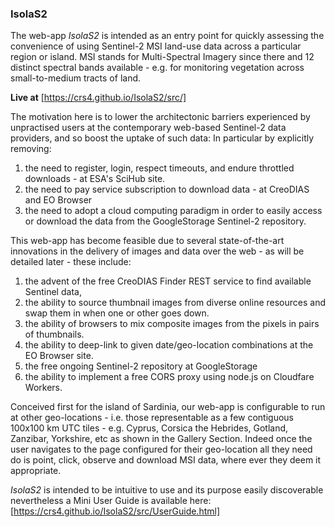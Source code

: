 ### IsolaS2

The web-app _IsolaS2_ is intended as an entry point for quickly assessing the convenience of using Sentinel-2 MSI land-use data across a particular region or island.  MSI stands  for Multi-Spectral Imagery since there and 12 distinct spectral bands available - e.g. for monitoring vegetation across small-to-medium tracts of land.

**Live at** [https://crs4.github.io/IsolaS2/src/]

The motivation here is to lower the architectonic barriers experienced by unpractised users at the contemporary web-based Sentinel-2 data providers, and so boost the uptake of such data: In particular by explicitly removing:

1. the need to register, login, respect timeouts, and endure throttled downloads - at ESA's SciHub site.
2. the need to pay service subscription to download data - at CreoDIAS and EO Browser
3. the need to adopt a cloud computing paradigm in order to easily access or download the data from the GoogleStorage Sentinel-2 repository.

This web-app has become feasible due to several state-of-the-art innovations in the delivery of images and data over the web - as will be detailed later - these include: 

1. the advent of the free CreoDIAS Finder REST service to find available Sentinel data,
2. the ability to source thumbnail images from diverse online resources and swap them in when one or other goes down. 
3. the ability of browsers to mix composite images from the pixels in pairs of thumbnails.
4. the ability to deep-link to given date/geo-location combinations at the EO Browser site.
5. the free ongoing Sentinel-2 repository at GoogleStorage
6. the ability to implement a free CORS proxy using node.js on Cloudfare Workers.

Conceived first for the island of Sardinia, our web-app is configurable to run at other geo-locations -  i.e. those representable as a few contiguous 100x100 km UTC tiles - e.g. Cyprus, Corsica the Hebrides, Gotland, Zanzibar, Yorkshire, etc as shown in the Gallery Section. Indeed once the user navigates to the page configured for their geo-location all they need do is point, click, observe and download MSI data, where ever they deem it appropriate.

_IsolaS2_ is intended to be intuitive to use and its purpose easily discoverable  nevertheless a Mini User Guide is available here:
[https://crs4.github.io/IsolaS2/src/UserGuide.html]
